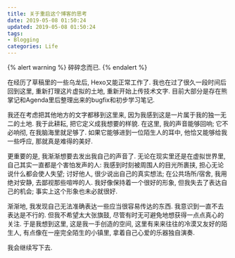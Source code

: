 ```yaml
---
title: 关于重启这个博客的思考
date: 2019-05-08 01:50:24
updated: 2019-05-08 01:50:24
tags:
- Blogging
categories: Life
---
```


{% alert warning %}
碎碎念而已.
{% endalert %}
<!--more-->

在经历了草稿里的一些乌龙后, Hexo又能正常工作了. 我也在过了很久一段时间后回到这里, 重新打理这片虚拟的土地, 重新开始上传技术文字. 目前大部分是存在熊掌记和Agenda里后整理出来的bugfix和初步学习笔记.

我还在考虑把其他地方的文字都移到这里来, 因为我感到这是一片属于我的独一无二的土地. 我于此耕耘, 把它定义成我想要的样貌. 在这里, 我的声音能够回响; 它不必响彻, 在我脑海里就足够了. 如果它能够进到一位陌生人的耳中, 他恰又能够给我一些呼应, 那就真是难得的美好.

更重要的是, 我渐渐想要去发出我自己的声音了. 无论在现实里还是在虚拟世界里, 自己其实一直都是个害怕发声的人: 我感到时刻被周围人的目光所裹挟, 担心无论说什么都会使人失望; 讨好他人, 很少说出自己的真实想法; 在公共场所/宿舍, 我用绝对安静, 去鄙视那些喧哗的人. 我好像保持着一个很好的形象, 但我失去了表达自己的机会; 事实上这个形象也未必就很好.

渐渐地, 我发现自己无法准确表达一些应当很容易传达的东西. 我意识到一直不去表达是不行的. 但我不希望太大张旗鼓, 尽管有时无可避免地想获得一点点真心的关注. 于是我想到这里, 这是我一手创造的空间, 这里有来来往往的冷漠又友好的陌生人, 有点像在一座完全陌生的小镇里, 拿着自己心爱的乐器独自演奏.

我会继续写下去.
